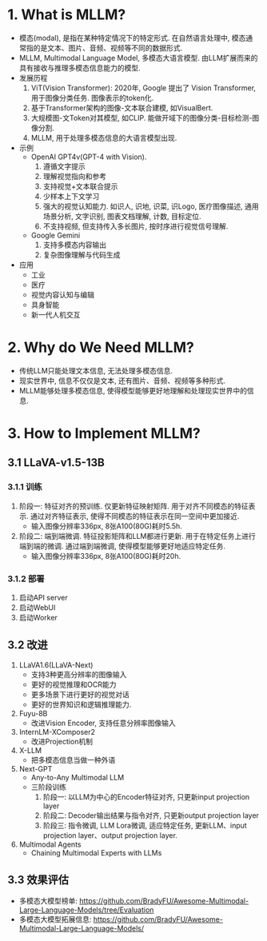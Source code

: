 # 1. What is MLLM?
- 模态(modal), 是指在某种特定情况下的特定形式. 在自然语言处理中, 模态通常指的是文本、图片、音频、视频等不同的数据形式.
- MLLM, Multimodal Language Model, 多模态大语言模型. 由LLM扩展而来的具有接收与推理多模态信息能力的模型.
- 发展历程
  1. ViT(Vision Transformer): 2020年, Google 提出了 Vision Transformer, 用于图像分类任务. 图像表示的token化.
  2. 基于Transformer架构的图像-文本联合建模, 如VisualBert.
  3. 大规模图-文Token对其模型, 如CLIP. 能做开域下的图像分类-目标检测-图像分割.
  4. MLLM, 用于处理多模态信息的大语言模型出现.
- 示例
  - OpenAI GPT4v(GPT-4 with Vision).
    1. 遵循文字提示
    2. 理解视觉指向和参考
    3. 支持视觉+文本联合提示
    4. 少样本上下文学习
    5. 强大的视觉认知能力. 如识人, 识地, 识菜, 识Logo, 医疗图像描述, 通用场景分析, 文字识别, 图表文档理解, 计数, 目标定位.
    6. 不支持视频, 但支持传入多长图片, 按时序进行视觉信号理解.
  - Google Gemini
    1. 支持多模态内容输出
    2. 复杂图像理解与代码生成
- 应用
  - 工业
  - 医疗
  - 视觉内容认知与编辑
  - 具身智能
  - 新一代人机交互

# 2. Why do We Need MLLM?
- 传统LLM只能处理文本信息, 无法处理多模态信息.
- 现实世界中, 信息不仅仅是文本, 还有图片、音频、视频等多种形式.
- MLLM能够处理多模态信息, 使得模型能够更好地理解和处理现实世界中的信息.

# 3. How to Implement MLLM?
## 3.1 LLaVA-v1.5-13B
### 3.1.1 训练
1. 阶段一: 特征对齐的预训练. 仅更新特征映射矩阵. 用于对齐不同模态的特征表示. 通过对齐特征表示, 使得不同模态的特征表示在同一空间中更加接近. 
    - 输入图像分辨率336px, 8张A100(80G)耗时5.5h.
2. 阶段二: 端到端微调. 特征投影矩阵和LLM都进行更新. 用于在特定任务上进行端到端的微调. 通过端到端微调, 使得模型能够更好地适应特定任务. 
    - 输入图像分辨率336px, 8张A100(80G)耗时20h.

### 3.1.2 部署
1. 启动API server
2. 启动WebUI
3. 启动Worker

## 3.2 改进

1. LLaVA1.6(LLaVA-Next)
   - 支持3种更高分辨率的图像输入
   - 更好的视觉推理和OCR能力
   - 更多场景下进行更好的视觉对话
   - 更好的世界知识和逻辑推理能力.
2. Fuyu-8B
   - 改进Vision Encoder, 支持任意分辨率图像输入
3. InternLM-XComposer2
   - 改进Projection机制
4. X-LLM
   - 把多模态信息当做一种外语
5. Next-GPT
    - Any-to-Any Multimodal LLM
    - 三阶段训练
        1. 阶段一: 以LLM为中心的Encoder特征对齐, 只更新input projection layer
        2. 阶段二: Decoder输出结果与指令对齐, 只更新output projection layer
        3. 阶段三: 指令微调, LLM Lora微调, 适应特定任务, 更新LLM、input projection layer、output projection layer.
6. Multimodal Agents
    - Chaining Multimodal Experts with LLMs

## 3.3 效果评估

- 多模态大模型榜单: https://github.com/BradyFU/Awesome-Multimodal-Large-Language-Models/tree/Evaluation
- 多模态大模型拓展信息: https://github.com/BradyFU/Awesome-Multimodal-Large-Language-Models/